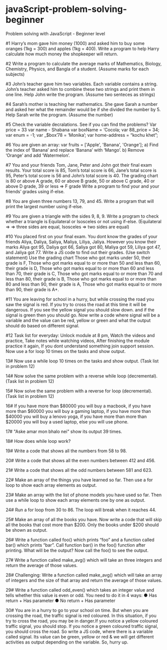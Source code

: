 # javaScript-problem-solving-beginner
Problem solving with JavaScript - Beginner level

#1 Harry’s mom gave him money (1000) and asked him to buy some oranges (1kg = 300) and apples (1kg = 400). Write a program to help Harry calculate how much money the shopkeeper will return.

#2 Write a program to calculate the average marks of Mathematics, Biology, Chemistry, Physics, and Bangla of a student. (Assume marks for each subjects)

#3 John’s teacher gave him two variables. Each variable contains a string. John’s teacher asked him to combine these two strings and print them in one line. Help John write the program. (Assume two senteces as strings)

#4 Sarah’s mother is teaching her mathematics. She gave Sarah a number and asked her what the remainder would be if she divided the number by 5. Help Sarah write the program. (Assume the number)

#5 Check the variable decralations. See if you can find the problems?
Var price = 33
var name - Shabana
var boxName = ‘Cocola;
var 88_price = 34;
var enum = -1;
var _$box’78 = ‘Monika’;
var home-address = “kochu khet”;

#6 You are given an array:
var fruits = ['Apple', 'Banana', 'Orange'];
a) Find the index of ‘Banana’ and replace ‘Banana’ with ‘Mango’.
b) Remove ‘Orange’ and add ‘Watermelon’.

#7 You and your friends Tom, Jane, Peter and John got their final exam results. Your total score is 85, Tom’s total score is 66, Jane’s total score is 95, Peter’s total score is 56 and John’s total score is 40.
The grading chart is
80 or above A grade,
60 or above B grade,
50 or above C grade,
40 or above D grade,
39 or less => F grade
Write a program to find your and your friends’ grades using if-else.

#8 You are given three numbers 13, 79, and 45. Write a program that will print the largest number using if-else.

#9  You are given a triangle with the sides 9, 8, 9. Write a program to check whether a triangle is Equilateral or Isosceles or not using if-else. (Equilateral => => three sides are equal, Isosceles => two sides are equal)

#10 You placed first on your final exam. You dont know the grades of your friends Aliya, Daliya, Saliya, Maliya, Liliya, Jaliya. However you know their marks Aliya got 95, Daliya got 66, Saliya got 80, Maliya got 59, Liliya got 47, and Jaliya got 77. Write a JS code to find out their grades. (Use switch statement)
Use the grading chart
Those who got marks under 50, their grade is F,
Those who got marks equal to or more than 50 and less than 60, their grade is D,
Those who got marks equal to or more than 60 and less than 70, their grade is C,
Those who got marks equal to or more than 70 and less than 80, their grade is B,
Those who got marks equal to or more than 80 and less than 90, their grade is A,
Those who got marks equal to or more than 90, their grade is A+.

#11 You are leaving for school in a hurry, but while crossing the road you saw the signal is red. If you try to cross the road at this time it will be dangerous. If you see the yellow signal you should slow down. and if the signal is green then you should go. Now write a code where signal will be a variable and the value can be red, yellow or green and what the output should do based on different signal.

#12 Task list for everyday:
Unlock module at 8 pm,
Watch the videos and practice,
Take notes while watching videos,
After finishing the module practice it again,
If you dont understand something join support session.
Now use a for loop 10 times on the tasks and show output.

13# Now use a while loop 10 times on the tasks and show output. (Task list in problem 12)

14# Now solve the same problem with a reverse while loop (decremental). (Task list in problem 12)

15# Now solve the same problem with a reverse for loop (decremental). (Task list in problem 12)

16# If you have more than $80000 you will buy a macbook, if you have more than $60000 you will buy a gaming laptop, if you have more than $40000 you will buy a lenovo yoga, if you have more than more than $20000 you will buy a used laptop, else you will use phone.

17# "Aske amar mon bhalo nei" show its output 39 times.

18# How does while loop work?

19# Write a code that shows all the numbers from 58 to 98.

20# Write a code that shows all the even numbers between 412 and 456.

21# Write a code that shows all the odd numbers between 581 and 623.

22# Make an array of the things you have learned so far. Then use a for loop to show each array elements as output.

23# Make an array with the list of phone models you have used so far. Then use a while loop to show each array elements one by one as output.

24# Run a for loop from 30 to 86. The loop will break when it reaches 44.

25# Make an array of all the books you have. Now write a code that will skip all the books that cost more than $200. Only the books under $200 should be shown as output.

26# Write a function called foo() which prints “foo” and a function called bar() which prints “bar”. Call function bar() in the foo() function after printing. What will be the output? Now call the foo() to see the output.

27# Write a function called make_avg() which will take an three integers and return the average of those values.

28# Challenging: Write a function called make_avg() which will take an array of integers and the size of that array and return the average of those values.

29# Write a function called odd_even() which takes an integer value and tells whether this value is even or odd. You need to do it in 4 ways:
● Has return + Has parameter
● No return + Has parameter

30# You are in a hurry to go to your school on time. But when you are crossing the road, the traffic signal is red coloured. In this situation, if you try to cross the road, you may be in danger.If you notice a yellow coloured traffic signal, you should stop. If you notice a green coloured traffic signal, you should cross the road. So write a JS code, where there is a variable called signal. Its value can be green, yellow or red & we will get different activities as output depending on the variable. So, hurry up.